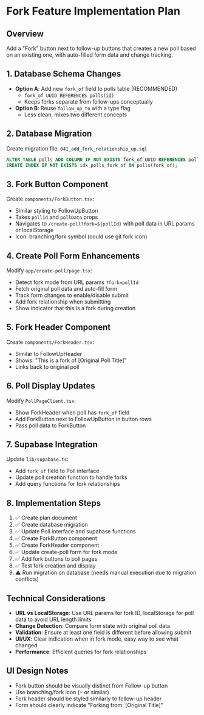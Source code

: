 # Fork Feature Implementation Plan

## Overview
Add a "Fork" button next to follow-up buttons that creates a new poll based on an existing one, with auto-filled form data and change tracking.

## 1. Database Schema Changes
- **Option A**: Add new `fork_of` field to polls table (RECOMMENDED)
  - `fork_of UUID REFERENCES polls(id)`
  - Keeps forks separate from follow-ups conceptually
- **Option B**: Reuse `follow_up_to` with a type flag
  - Less clean, mixes two different concepts

## 2. Database Migration
Create migration file: `041_add_fork_relationship_up.sql`
```sql
ALTER TABLE polls ADD COLUMN IF NOT EXISTS fork_of UUID REFERENCES polls(id);
CREATE INDEX IF NOT EXISTS idx_polls_fork_of ON polls(fork_of);
```

## 3. Fork Button Component
Create `components/ForkButton.tsx`:
- Similar styling to FollowUpButton
- Takes `pollId` and `pollData` props  
- Navigates to `/create-poll?fork=${pollId}` with poll data in URL params or localStorage
- Icon: branching/fork symbol (could use git fork icon)

## 4. Create Poll Form Enhancements
Modify `app/create-poll/page.tsx`:
- Detect fork mode from URL params `?fork=pollId`
- Fetch original poll data and auto-fill form
- Track form changes to enable/disable submit
- Add fork relationship when submitting
- Show indicator that this is a fork during creation

## 5. Fork Header Component  
Create `components/ForkHeader.tsx`:
- Similar to FollowUpHeader
- Shows: "This is a fork of [Original Poll Title]"
- Links back to original poll

## 6. Poll Display Updates
Modify `PollPageClient.tsx`:
- Show ForkHeader when poll has `fork_of` field
- Add ForkButton next to FollowUpButton in button rows
- Pass poll data to ForkButton

## 7. Supabase Integration
Update `lib/supabase.ts`:
- Add `fork_of` field to Poll interface
- Update poll creation function to handle forks
- Add query functions for fork relationships

## 8. Implementation Steps
1. ✅ Create plan document  
2. ✅ Create database migration
3. ✅ Update Poll interface and supabase functions
4. ✅ Create ForkButton component
5. ✅ Create ForkHeader component  
6. ✅ Update create-poll form for fork mode
7. ✅ Add fork buttons to poll pages
8. ✅ Test fork creation and display
9. ⚠️ Run migration on database (needs manual execution due to migration conflicts)

## Technical Considerations
- **URL vs LocalStorage**: Use URL params for fork ID, localStorage for poll data to avoid URL length limits
- **Change Detection**: Compare form state with original poll data
- **Validation**: Ensure at least one field is different before allowing submit
- **UI/UX**: Clear indication when in fork mode, easy way to see what changed
- **Performance**: Efficient queries for fork relationships

## UI Design Notes
- Fork button should be visually distinct from Follow-up button
- Use branching/fork icon (⑂ or similar)
- Fork header should be styled similarly to follow-up header
- Form should clearly indicate "Forking from: [Original Title]"